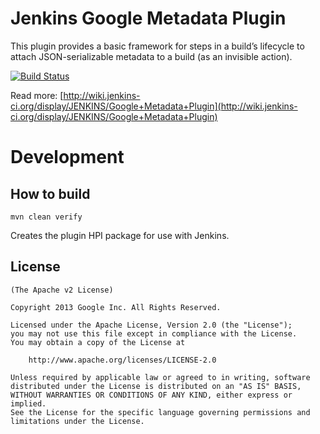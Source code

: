 Jenkins Google Metadata Plugin
=====================
This plugin provides a basic framework for steps in a build’s lifecycle to attach JSON-serializable metadata to a build (as an invisible action).

[![Build Status](https://jenkins.ci.cloudbees.com/buildStatus/icon?job=plugins/google-metadata-plugin)](https://jenkins.ci.cloudbees.com/job/plugins/job/google-metadata-plugin/)

Read more: [http://wiki.jenkins-ci.org/display/JENKINS/Google+Metadata+Plugin](http://wiki.jenkins-ci.org/display/JENKINS/Google+Metadata+Plugin)

Development
===========

How to build
--------------

	mvn clean verify

Creates the plugin HPI package for use with Jenkins.


License
-------

	(The Apache v2 License)

    Copyright 2013 Google Inc. All Rights Reserved.

    Licensed under the Apache License, Version 2.0 (the "License");
    you may not use this file except in compliance with the License.
    You may obtain a copy of the License at

        http://www.apache.org/licenses/LICENSE-2.0

    Unless required by applicable law or agreed to in writing, software
    distributed under the License is distributed on an "AS IS" BASIS,
    WITHOUT WARRANTIES OR CONDITIONS OF ANY KIND, either express or implied.
    See the License for the specific language governing permissions and
    limitations under the License.
